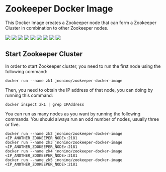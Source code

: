 # Zookeeper Docker Image

This Docker Image creates a Zookeeper node that can form a Zookeeper Cluster in combination to other Zookeeper nodes.

[![](https://img.shields.io/docker/pulls/jnonino/zookeeper)](https://hub.docker.com/r/jnonino/zookeeper/)
[![](hhttps://img.shields.io/docker/build/jnonino/zookeeper)](https://hub.docker.com/r/jnonino/zookeeper/)
[![](https://img.shields.io/docker/automated/jnonino/zookeeper)](https://hub.docker.com/r/jnonino/zookeeper/)
[![](https://img.shields.io/docker/stars/jnonino/zookeeper)](https://hub.docker.com/r/jnonino/zookeeper/)
[![](https://img.shields.io/github/license/cn-docker/zookeeper)](https://github.com/cn-docker/zookeeper)
[![](https://img.shields.io/github/issues/cn-docker/zookeeper)](https://github.com/cn-docker/zookeeper)
[![](https://img.shields.io/github/issues-closed/cn-docker/zookeeper)](https://github.com/cn-docker/zookeeper)
[![](https://img.shields.io/github/languages/code-size/cn-docker/zookeeper)](https://github.com/cn-docker/zookeeper)
[![](https://img.shields.io/github/repo-size/cn-docker/zookeeper)](https://github.com/cn-docker/zookeeper)

## Start Zookeeper Cluster

In order to start Zookeeper cluster, you need to run the first node using the following command:

    docker run --name zk1 jnonino/zookeeper-docker-image

Then, you need to obtain the IP address of that node, you can doing by running this command:

    docker inspect zk1 | grep IPAddress  

You can run as many nodes as you want by running the following commands. You should always run an odd number of nodes, usually three or five.

    docker run --name zk2 jnonino/zookeeper-docker-image <IP_ANOTHER_ZOOKEEPER_NODE>:2181  
    docker run --name zk3 jnonino/zookeeper-docker-image <IP_ANOTHER_ZOOKEEPER_NODE>:2181  
    docker run --name zk4 jnonino/zookeeper-docker-image <IP_ANOTHER_ZOOKEEPER_NODE>:2181  
    docker run --name zk5 jnonino/zookeeper-docker-image <IP_ANOTHER_ZOOKEEPER_NODE>:2181  

